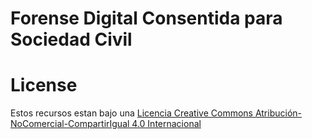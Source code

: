 # Forense Digital Consentida para Sociedad Civil

# License

Estos recursos estan bajo una [Licencia Creative Commons Atribución-NoComercial-CompartirIgual 4.0 Internacional](http://creativecommons.org/licenses/by-nc-sa/4.0/)


